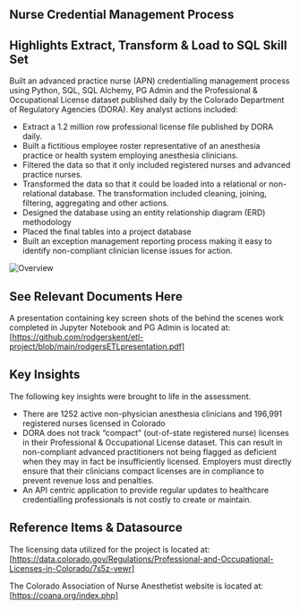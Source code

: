 ## Nurse Credential Management Process
## Highlights Extract, Transform & Load to SQL Skill Set
Built an advanced practice nurse (APN) credentialling management process using Python, SQL, SQL Alchemy, PG Admin and the Professional & Occupational License dataset published daily by the Colorado Department of Regulatory Agencies (DORA). Key analyst actions included:
* []()Extract a 1.2 million row professional license file published by DORA daily.
* []()Built a fictitious employee roster representative of an anesthesia practice or health system employing anesthesia clinicians.
* []()Filtered the data so that it only included registered nurses and advanced practice nurses. 
* []()Transformed the data so that it could be loaded into a relational or non-relational database. The transformation included cleaning, joining, filtering, aggregating and other actions. 
* []()Designed the database using an entity relationship diagram (ERD) methodology
* []()Placed the final tables into a project database
* []()Built an exception management reporting process making it easy to identify non-compliant clinician license issues for action.

![Overview](https://github.com/rodgerskent/us-hospital-profitability/blob/main/overviewimage.jpg?raw=true)

## See Relevant Documents Here
A presentation containing key screen shots of the behind the scenes work completed in Jupyter Notebook and PG Admin is located at: [https://github.com/rodgerskent/etl-project/blob/main/rodgersETLpresentation.pdf]

## Key Insights
The following key insights were brought to life in the assessment.
* []()There are 1252 active non-physician anesthesia clinicians and 196,991 registered nurses licensed in Colorado 
* []()DORA does not track “compact” (out-of-state registered nurse) licenses in their Professional & Occupational License dataset. This can result in non-compliant advanced practitioners not being flagged as deficient when they may in fact be insufficiently licensed. Employers must directly ensure that their clinicians compact licenses are in compliance to prevent revenue loss and penalties.  
* []()An API centric application to provide regular updates to healthcare credentialling professionals is not costly to create or maintain. 

## Reference Items & Datasource
The licensing data utilized for the project is located at: [https://data.colorado.gov/Regulations/Professional-and-Occupational-Licenses-in-Colorado/7s5z-vewr]

The Colorado Association of Nurse Anesthetist website is located at: [https://coana.org/index.php]
